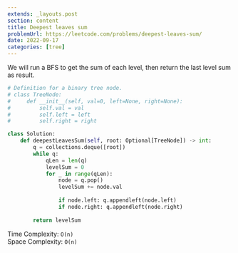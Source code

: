```yaml
---
extends: _layouts.post
section: content
title: Deepest leaves sum
problemUrl: https://leetcode.com/problems/deepest-leaves-sum/
date: 2022-09-17
categories: [tree]
---
```


We will run a BFS to get the sum of each level, then return the last level sum as result.

```python
# Definition for a binary tree node.
# class TreeNode:
#     def __init__(self, val=0, left=None, right=None):
#         self.val = val
#         self.left = left
#         self.right = right

class Solution:
    def deepestLeavesSum(self, root: Optional[TreeNode]) -> int:
        q = collections.deque([root])
        while q:
            qLen = len(q)
            levelSum = 0
            for _ in range(qLen):
                node = q.pop()
                levelSum += node.val
                
                if node.left: q.appendleft(node.left)
                if node.right: q.appendleft(node.right)
        
        return levelSum
```

Time Complexity: `O(n)` <br/>
Space Complexity: `O(n)`